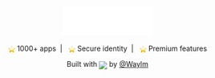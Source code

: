 <p align="center">
  <img src="./logo.svg" alt="Waylm Logo" width="180">
</p>

<p align="center">
  <img src="./star_2b50.png" width="14" style="vertical-align:middle;"/> 1000+ apps&nbsp;&nbsp;|&nbsp;&nbsp;
  <img src="./star_2b50.png" width="14" style="vertical-align:middle;"/> Secure identity&nbsp;&nbsp;|&nbsp;&nbsp;
  <img src="./star_2b50.png" width="14" style="vertical-align:middle;"/> Premium features
</p>

<p align="center">
  Built with <img src="https://em-content.zobj.net/source/apple/419/red-heart_2764-fe0f.png" width="14" style="vertical-align:-5px;"/> by <a href="https://github.com/Waylm">@Waylm</a>
</p>

